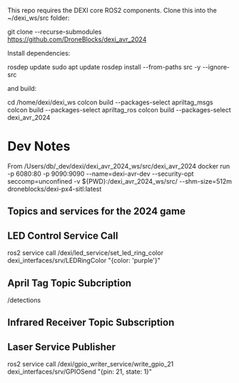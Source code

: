 This repo requires the DEXI core ROS2 components. Clone this into the ~/dexi_ws/src folder:

git clone --recurse-submodules https://github.com/DroneBlocks/dexi_avr_2024

Install dependencies:

rosdep update
sudo apt update
rosdep install --from-paths src -y --ignore-src

and build:

cd /home/dexi/dexi_ws
colcon build --packages-select apriltag_msgs
colcon build --packages-select apriltag_ros
colcon build --packages-select dexi_avr_2024

# Dev Notes
From /Users/db/_dev/dexi/dexi_avr_2024_ws/src/dexi_avr_2024
docker run -p 6080:80 -p 9090:9090 --name=dexi-avr-dev --security-opt seccomp=unconfined -v ${PWD}:/dexi_avr_2024_ws/src/ --shm-size=512m droneblocks/dexi-px4-sitl:latest

## Topics and services for the 2024 game

## LED Control Service Call
ros2 service call /dexi/led_service/set_led_ring_color dexi_interfaces/srv/LEDRingColor "{color: 'purple'}"

## April Tag Topic Subcription
/detections

## Infrared Receiver Topic Subscription


## Laser Service Publisher
ros2 service call /dexi/gpio_writer_service/write_gpio_21 dexi_interfaces/srv/GPIOSend "{pin: 21, state: 1}"
